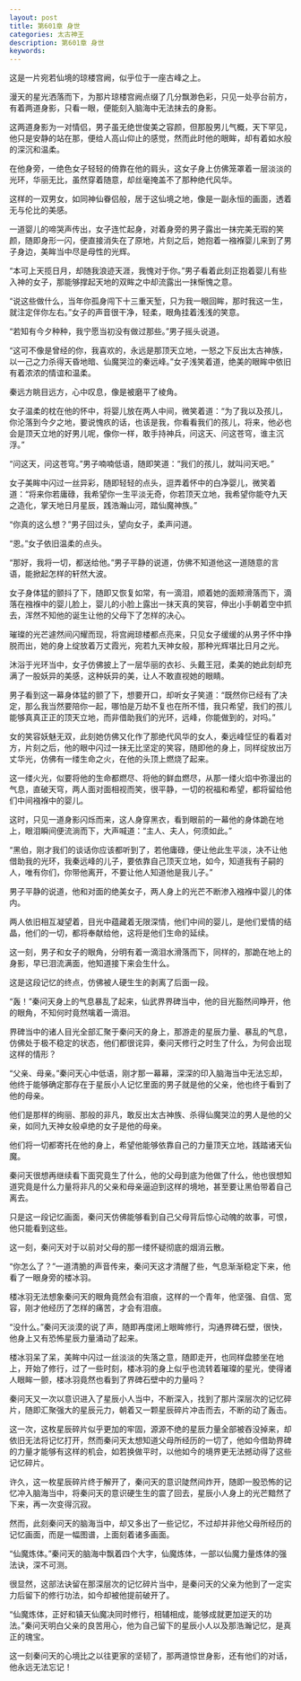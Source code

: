```yaml
---
layout: post
title: 第601章 身世
categories: 太古神王
description: 第601章 身世
keywords:
---
```


这是一片宛若仙境的琼楼宫阙，似乎位于一座古峰之上。

漫天的星光洒落而下，为那片琼楼宫阙点缀了几分飘渺色彩，只见一处亭台前方，有着两道身影，只看一眼，便能刻入脑海中无法抹去的身影。

这两道身影为一对情侣，男子虽无绝世俊美之容颜，但那股男儿气概，天下罕见，他只是安静的站在那，便给人高山仰止的感觉，然而此时他的眼眸，却有着如水般的深沉和温柔。

在他身旁，一绝色女子轻轻的倚靠在他的肩头，这女子身上仿佛笼罩着一层淡淡的光环，华丽无比，虽然穿着随意，却丝毫掩盖不了那种绝代风华。

这样的一双男女，如同神仙眷侣般，居于这仙境之地，像是一副永恒的画面，透着无与伦比的美感。

一道婴儿的啼哭声传出，女子连忙起身，对着身旁的男子露出一抹完美无瑕的笑颜，随即身形一闪，便直接消失在了原地，片刻之后，她抱着一襁褓婴儿来到了男子身边，美眸当中尽是母性的光辉。

“本可上天揽日月，却随我浪迹天涯，我愧对于你。”男子看着此刻正抱着婴儿有些入神的女子，那能够撑起天地的双眸之中却流露出一抹惭愧之意。

“说这些做什么，当年你孤身闯下十三重天堑，只为我一眼回眸，那时我这一生，就注定伴你左右。”女子的声音很干净，轻柔，眼角挂着浅浅的笑意。

“若知有今夕种种，我宁愿当初没有做过那些。”男子摇头说道。

“这可不像是曾经的你，我喜欢的，永远是那顶天立地，一怒之下反出太古神族，以一己之力杀得天昏地暗、仙魔哭泣的秦远峰。”女子浅笑着道，绝美的眼眸中依旧有着浓浓的情谊和温柔。

秦远方眺目远方，心中叹息，像是被磨平了棱角。

女子温柔的枕在他的怀中，将婴儿放在两人中间，微笑着道：“为了我以及孩儿，你沦落到今夕之地，要说愧疚的话，也该是我，你看看我们的孩儿，将来，他必也会是顶天立地的好男儿呢，像你一样，敢手持神兵，问这天、问这苍穹，谁主沉浮。”

“问这天，问这苍穹。”男子喃喃低语，随即笑道：“我们的孩儿，就叫问天吧。”

女子美眸中闪过一丝异彩，随即轻轻的点头，逗弄着怀中的白净婴儿，微笑着道：“将来你若庸碌，我希望你一生平淡无奇，你若顶天立地，我希望你能夺九天之造化，掌天地日月星辰，践浩瀚山河，踏仙魔神族。”

“你真的这么想？”男子回过头，望向女子，柔声问道。

“恩。”女子依旧温柔的点头。

“那好，我将一切，都送给他。”男子平静的说道，仿佛不知道他这一道随意的言语，能掀起怎样的轩然大波。

女子身体猛的颤抖了下，随即又恢复如常，有一滴泪，顺着她的面颊滑落而下，滴落在襁褓中的婴儿脸上，婴儿的小脸上露出一抹天真的笑容，伸出小手朝着空中抓去，浑然不知他的诞生让他的父母下了怎样的决心。

璀璨的光芒遽然间闪耀而现，将宫阙琼楼都点亮来，只见女子缓缓的从男子怀中挣脱而出，她的身上绽放着万丈霞光，宛若九天神女般，那种光辉堪比日月之光。

沐浴于光环当中，女子仿佛披上了一层华丽的衣衫、头戴王冠，柔美的她此刻却充满了一股妖异的美感，这种妖异的美，让人不敢直视她的眼睛。

男子看到这一幕身体猛的颤了下，想要开口，却听女子笑道：“既然你已经有了决定，那么我当然要陪你一起，哪怕是万劫不复也在所不惜，我只希望，我们的孩儿能够真真正正的顶天立地，而非借助我们的光环，远峰，你能做到的，对吗。”

女的笑容妖魅无双，此刻她仿佛又化作了那绝代风华的女人，秦远峰怔怔的看着对方，片刻之后，他的眼中闪过一抹无比坚定的笑容，随即他的身上，同样绽放出万丈华光，仿佛有一缕生命之火，在他的头顶上燃烧了起来。

这一缕火光，似要将他的生命都燃尽、将他的鲜血燃尽，从那一缕火焰中弥漫出的气息，直破天穹，两人面对面相视而笑，很平静，一切的祝福和希望，都将留给他们中间襁褓中的婴儿。

这时，只见一道身影闪烁而来，这人身穿黑衣，看到眼前的一幕他的身体跪在地上，眼泪瞬间便流淌而下，大声喊道：“主人、夫人，何须如此。”

“黑伯，刚才我们的谈话你应该都听到了，若他庸碌，便让他此生平淡，决不让他借助我的光环，我秦远峰的儿子，要依靠自己顶天立地，如今，知道我有子嗣的人，唯有你们，你带他离开，不要让他人知道他是我儿子。”

男子平静的说道，他和对面的绝美女子，两人身上的光芒不断渗入襁褓中婴儿的体内。

两人依旧相互凝望着，目光中蕴藏着无限深情，他们中间的婴儿，是他们爱情的结晶，他们的一切，都将奉献给他，这将是他们生命的延续。

这一刻，男子和女子的眼角，分明有着一滴泪水滑落而下，同样的，那跪在地上的身影，早已泪流满面，他知道接下来会生什么。

这是这段记忆的终点，仿佛被人硬生生的剥离了后面一段。

“轰！”秦问天身上的气息暴乱了起来，仙武界界碑当中，他的目光豁然间睁开，他的眼角，不知何时竟然噙着一滴泪。

界碑当中的诸人目光全部汇聚于秦问天的身上，那游走的星辰力量、暴乱的气息，仿佛处于极不稳定的状态，他们都很诧异，秦问天修行之时生了什么，为何会出现这样的情形？

“父亲、母亲。”秦问天心中低语，刚才那一幕幕，深深的印入脑海当中无法忘却，他终于能够确定那存在于星辰小人记忆里面的男子就是他的父亲，他也终于看到了他的母亲。

他们是那样的绚丽、那般的非凡，敢反出太古神族、杀得仙魔哭泣的男人是他的父亲，如同九天神女般卓绝的女子是他的母亲。

他们将一切都寄托在他的身上，希望他能够依靠自己的力量顶天立地，践踏诸天仙魔。

秦问天很想再继续看下面究竟生了什么，他的父母到底为他做了什么，他也很想知道究竟是什么力量将非凡的父亲和母亲逼迫到这样的境地，甚至要让黑伯带着自己离去。

只是这一段记忆画面，秦问天仿佛能够看到自己父母背后惊心动魄的故事，可恨，他只能看到这些。

这一刻，秦问天对于以前对父母的那一缕怀疑彻底的烟消云散。

“你怎么了？”一道清脆的声音传来，秦问天这才清醒了些，气息渐渐稳定下来，他看了一眼身旁的楼冰羽。

楼冰羽无法想象秦问天的眼角竟然会有泪痕，这样的一个青年，他坚强、自信、宽容，刚才他经历了怎样的痛苦，才会有泪痕。

“没什么。”秦问天淡漠的说了声，随即再度闭上眼眸修行，沟通界碑石壁，很快，他身上又有恐怖星辰力量涌动了起来。

楼冰羽呆了呆，美眸中闪过一丝淡淡的失落之意，随即走开，也同样盘膝坐在地上，开始了修行，过了一些时刻，楼冰羽的身上似乎也流转着璀璨的星光，使得诸人眼眸一颤，楼冰羽竟然也看到了界碑石壁中的力量吗？

秦问天又一次以意识进入了星辰小人当中，不断深入，找到了那片深层次的记忆碎片，随即汇聚强大的星辰元力，朝着又一颗星辰碎片冲击而去，不断的动了轰击。

这一次，这枚星辰碎片似乎更加的牢固，源源不绝的星辰力量全部被吞没掉来，却依旧无法将记忆打开，然而秦问天太想知道父母所经历的一切了，他如今借助界碑的力量才能够有这样的机会，如若换做平时，以他如今的境界更无法撼动得了这些记忆碎片。

许久，这一枚星辰碎片终于解开了，秦问天的意识陡然间炸开，随即一股恐怖的记忆冲入脑海当中，将秦问天的意识硬生生的震了回去，星辰小人身上的光芒黯然了下来，再一次变得沉寂。

然而，此刻秦问天的脑海当中，却又多出了一些记忆，不过却并非他父母所经历的记忆画面，而是一幅图谱，上面刻着诸多画面。

“仙魔炼体。”秦问天的脑海中飘着四个大字，仙魔炼体，一部以仙魔力量炼体的强法诀，深不可测。

很显然，这部法诀留在那深层次的记忆碎片当中，是秦问天的父亲为他到了一定实力后留下的修行功法，如今却被他提前破开了。

“仙魔炼体，正好和镇天仙魔决同时修行，相辅相成，能够成就更加逆天的功法。”秦问天明白父亲的良苦用心，他为自己留下的星辰小人以及那浩瀚记忆，是真正的瑰宝。

这一刻秦问天的心境比之以往更家的坚韧了，那两道惊世身影，还有他们的对话，他永远无法忘记！
